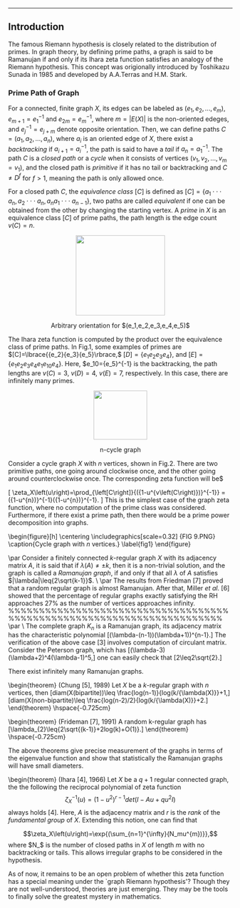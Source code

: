 ---
## Introduction
The famous Riemann hypothesis is closely related to the distribution of primes. In graph theory, by defining prime paths, a graph is said to be Ramanujan if and only if its Ihara zeta function satisfies an analogy of the Riemann hypothesis. This concept was origionally introduced by Toshikazu Sunada in 1985 and developed by A.A.Terras and H.M. Stark.

###  Prime Path of Graph
For a connected, finite graph $X$, its edges can be labeled as $(e_1,e_2,...,e_m)$, $e_{m+1}=e_1^{-1}$ and $e_{2m}=e_m^{-1}$, where $m=|E(X)|$ is the non-oriented edeges, and $e_j^{-1}=e_{j+m}$ denote opposite orientation. Then, we can define paths $C=(a_1,a_2,...,a_n)$, where $a_i$ is an oriented edge of $X$, there exist a $backtracking$ if $a_{i+1}=a_i^{-1}$, the path is said to have a $tail$ if $a_{n}=a_1^{-1}$. The path $C$ is a $closed$ $path$ or a $cycle$ when it consists of vertices $(v_1,v_2,...,v_m=v_1)$, and the closed path is $primitive$ if it has no tail or backtracking and $C\neq{D^f}$ for $f>1$, meaning the path is only allowed once.

For a closed path $C$, the $equivalence$ $class$ $[C]$ is defined as 
$[C]=\lbrace{a_1}\cdot \cdot\cdot{a_n},{a_2}\cdot\cdot\cdot{a_n},{a_n}{a_1}\cdot\cdot\cdot{a_{n-1}}\rbrace$,
two paths are called $equivalent$ if one can be obtained from the other by changing the starting vertex. 
A $prime$ in $X$ is an equivalence class $[C]$ of prime paths, the path length is the edge count $v(C)=n$.

<p align="center"><img src= "https://user-images.githubusercontent.com/66701331/187326050-c8d93df8-d35c-4b4f-a9e4-c5ef29b08945.png" width="200" height="180"> <p/>
<p align="center"> Arbitrary orientation for $(e_1,e_2,e_3,e_4,e_5)$ </p>

The Ihara zeta function is computed by the product over the equivalence class of prime paths. In Fig.1, some examples of primes are $[C]=\lbrace{{e_2}{e_3}{e_5}\rbrace,$ $[D]=\lbrace{e_1}{e_2}{e_3}{e_4}\rbrace,$ and $[E]=\lbrace{e_1}{e_2}{e_3}{e_4}{e_1}{e_{10}}{e_4}\rbrace.$
Here, $e_10={e_5}^{-1} is the backtracking, the path lengths are $v(C)=3$, $v(D)=4$, $v(E)=7$, respectively. In this case, there are infinitely many primes.


<p align="center"><img src= "https://user-images.githubusercontent.com/66701331/187325623-ef6c34c3-656e-4ffc-b173-2135757965ce.png" width="120" height="110"> <p/>
<p align="center"> n-cycle graph</p>


Consider a cycle graph $X$ with $n$ vertices, shown in Fig.2. There are two primitive paths, one going around clockwise once, and the other going around counterclockwise once. The corresponding zeta function will be$ 

\[
\zeta_X\left(u\right)=\prod_{\left[C\right]}{({1-u^{v\left(C\right)})}^{-1}}
=({1-u^{n})}^{-1}({1-u^{n})}^{-1}.
\]
This is the simplest case of the graph zeta function, where no computation of the prime class was considered. Furthermore, if there exist a prime path, then there would be a prime power decomposition into graphs.

\begin{figure}[h]
\centering
\includegraphics[scale=0.32] {FIG 9.PNG}
	\caption{Cycle graph with $n$ vertices.}
	\label{fig1}
\end{figure}


\par
Consider a finitely connected $k$-regular graph $X$ with its adjacency matrix $A$, it is said that if $\lambda(A)\neq{\pm{k}}$, then it is a non-trivial solution, and the graph is called a $Ramanujan$ $graph$, if and only if that all $\lambda$ of $A$ satisfies $|\lambda|\leq{2\sqrt{k-1}}$.
\\
\par
The results from Friedman [7] proved that a random regular graph is almost Ramanujan. After that, Miller $et$ $al$. [6] showed that the percentage of regular graphs exactly satisfying the RH approaches ${27}\%$ as the number of vertices approaches infinity.
%%%%%%%%%%%%%%%%%%%%%%%%%%%%%%%%%%%%%%%%%%%%%%%%%%%%%%%%%%%%%%%%%%%%%%%
\par
\\
The complete graph $K_n$ is a Ramanujan graph, its adjacency matrix has the characteristic polynomial
\[(\lambda-(n-1))(\lambda+1))^{n-1}.\]
The verification of the above case [3] involves computation of circulant matrix.
Consider the Peterson graph, which has
\[(\lambda-3)(\lambda+2)^4(\lambda-1)^5,\]
one can easily check that
\[2\leq2\sqrt{2}.\]

There exist infinitely many Ramanujan graphs.

\begin{theorem}
(Chung [5], 1989) Let $X$ be a $k$-regular graph with $n$ vertices, then
\[diam(X(bipartite))\leq \frac{log(n-1)}{log(k/{\lambda(X)}}+1,\]
\[diam(X(non-bipartite)\leq \frac{log(n-2)/2}{log(k/{\lambda(X)}}+2.\]
\end{theorem}
\hspace{-0.725cm}


\begin{theorem}
(Frideman [7], 1991)
A random k-regular graph has 
\[\lambda_{2}\leq{2\sqrt{(k-1)}+2log(k)+O(1)}.\]
\end{theorem}
\hspace{-0.725cm}

The above theorems give precise measurement of the graphs in terms of the eigenvalue function and show that statistically the Ramanujan graphs will have small diameters.

\begin{theorem}
(Ihara [4], 1966)
Let $X$ be a $q+1$ regular connected graph,
the the following the reciprocal polynomial of zeta function
$$\zeta_X^{-1}\left(u\right)=\left(1-u^2\right)^{r-1}det\left(I-Au+qu^2I\right)$$
always holds $[4]$. Here, $A$ is the adjacency matrix and $r$ is the $rank$ of the $fundamental$ $group$ of $X$. Extending this notion, one can find that

$$\zeta_X\left(u\right)=\exp{(\sum_{n=1}^{\infty}{N_mu^{m})}},$$
where $N_$ is the number of closed paths in $X$ of length $m$ with no backtracking or tails. This allows irregular graphs to be considered in the hypothesis.

As of now, it remains to be an open problem of whether this zeta function has a special meaning under the `graph Riemann hypothesis'? Though they are not well-understood, theories are just emerging. They may be the tools to finally solve the greatest mystery in mathematics.

<p/>
<script type="text/javascript" charset="utf-8" src=" https://cdn.mathjax.org/mathjax/latest/MathJax.js?config=TeX-AMS-MML_HTMLorMML, https://vincenttam.github.io/javascripts/MathJaxLocal.js"></script>
